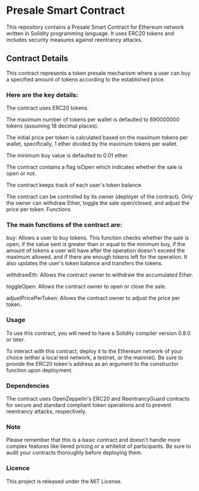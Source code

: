
# Presale Smart Contract
This repository contains a Presale Smart Contract for Ethereum network written in Solidity programming language. It uses ERC20 tokens and includes security measures against reentrancy attacks.

## Contract Details
This contract represents a token presale mechanism where a user can buy a specified amount of tokens according to the established price.

### Here are the key details:

The contract uses ERC20 tokens.

The maximum number of tokens per wallet is defaulted to 690000000 tokens (assuming 18 decimal places).

The initial price per token is calculated based on the maximum tokens per wallet, specifically, 1 ether divided by the maximum tokens per wallet.

The minimum buy value is defaulted to 0.01 ether.

The contract contains a flag isOpen which indicates whether the sale is open or not.

The contract keeps track of each user's token balance.

The contract can be controlled by its owner (deployer of the contract). Only the owner can withdraw Ether, toggle the sale open/closed, and adjust the price per token.
Functions
### The main functions of the contract are:

buy: Allows a user to buy tokens. This function checks whether the sale is open, if the value sent is greater than or equal to the minimum buy, if the amount of tokens a user will have after the operation doesn't exceed the maximum allowed, and if there are enough tokens left for the operation. It also updates the user's token balance and transfers the tokens.

withdrawEth: Allows the contract owner to withdraw the accumulated Ether.

toggleOpen: Allows the contract owner to open or close the sale.

adjustPricePerToken: Allows the contract owner to adjust the price per token.

### Usage
To use this contract, you will need to have a Solidity compiler version 0.8.0 or later.

To interact with this contract, deploy it to the Ethereum network of your choice (either a local test network, a testnet, or the mainnet). Be sure to provide the ERC20 token's address as an argument to the constructor function upon deployment.

### Dependencies
The contract uses OpenZeppelin's ERC20 and ReentrancyGuard contracts for secure and standard compliant token operations and to prevent reentrancy attacks, respectively.

### Note
Please remember that this is a basic contract and doesn't handle more complex features like tiered pricing or a whitelist of participants. Be sure to audit your contracts thoroughly before deploying them.

### Licence
This project is released under the MIT License.
